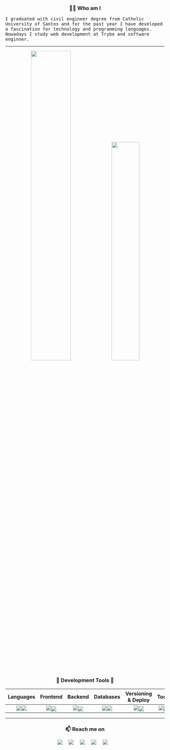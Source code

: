 <h3 align="center">👨‍💻 Who am I</h3>
<p align="left">
  <samp>I graduated with civil engineer degree from Catholic University of Santos and for the past year I have developed a fascination for technology and programming languages. Nowadays I study web development at Trybe and software enginner.</samp>
</p>

<hr />

<!-- PROGRAMMING LANGUAGES -->
<p align="center">
  <img width="50%" src="https://github-readme-stats.vercel.app/api?username=Vincenzofdg&theme=blue-green" />
  <img width="42%" src="https://github-readme-stats.vercel.app/api/top-langs/?username=Vincenzofdg&layout=compact&count_private=true&theme=blue-green"/>
</p>

<div align="center">
    <h3 align="center">🔭 Development Tools 💬 </h3>
    
|   Languages  |    Frontend    |    Backend    |  Databases   |  Versioning & Deploy  |    Tools    |
|    :---:     |     :---:      |     :---:     |    :---:     |        :---:          |    :---:    |
| <img src="https://skillicons.dev/icons?i=js,py" /><img src="https://skillicons.dev/icons?i=java,cs" />  | <img src="https://skillicons.dev/icons?i=html,css,bootstrap" /><img align="center" src="https://skillicons.dev/icons?i=jest,react,redux" /> | <img src="https://skillicons.dev/icons?i=nodejs,express" /><img align="center" src="https://skillicons.dev/icons?i=ts" /> | <img src="https://skillicons.dev/icons?i=mysql" /><img src="https://skillicons.dev/icons?i=mongodb" /> | <img src="https://skillicons.dev/icons?i=docker,heroku" /><img align="center" src="https://skillicons.dev/icons?i=git" /> | <img src="https://skillicons.dev/icons?i=vscode,visualstudio,atom,eclipse" /><img align="center" src="https://skillicons.dev/icons?i=linux,bash,figma" /> |

</div>

<hr />

<!-- CONTACT -->
<h3  align="center">📫 Reach me on</h3>
<p align="center">
  <a target="_blank" href="https://www.linkedin.com/in/vincenzo-f-di-giacomo-107347223/"><img src="https://img.shields.io/badge/linkedin-%230077B5.svg?&style=for-the-badge&logo=linkedin&logoColor=white" /></a>&nbsp;&nbsp;&nbsp;&nbsp;
  <a target="_blank" href="https://t.me/vincenzofdg"><img src="https://img.shields.io/badge/Telegram-2CA5E0?style=for-the-badge&logo=telegram&logoColor=white" /></a>&nbsp;&nbsp;&nbsp;&nbsp;
  <a target="_blank" href="https://discordapp.com/users/630898609755258891"><img src="https://img.shields.io/badge/Discord-7289DA?style=for-the-badge&logo=discord&logoColor=white" /></a>&nbsp;&nbsp;&nbsp;&nbsp;
  <a target="_blank" href="https://steamcommunity.com/id/vfdgiacomo"><img src="https://img.shields.io/badge/Steam-000000?style=for-the-badge&logo=steam&logoColor=white" /></a>&nbsp;&nbsp;&nbsp;&nbsp;
  <a href="mailto:vfdgiacomo@gmail.com?subject=Hello%20Vincenzo,%20From%20Github"><img src="https://img.shields.io/badge/Gmail-D14836?style=for-the-badge&logo=gmail&logoColor=white" /></a>&nbsp;&nbsp;&nbsp;&nbsp;
</p>

<!-- ![Snake animation](https://github.com/Vincenzofdg/Vincenzofdg/blob/output/github-contribution-grid-snake.svg) -->

<!-- Source ==> https://dev.to/envoy_/150-badges-for-github-pnk -->
